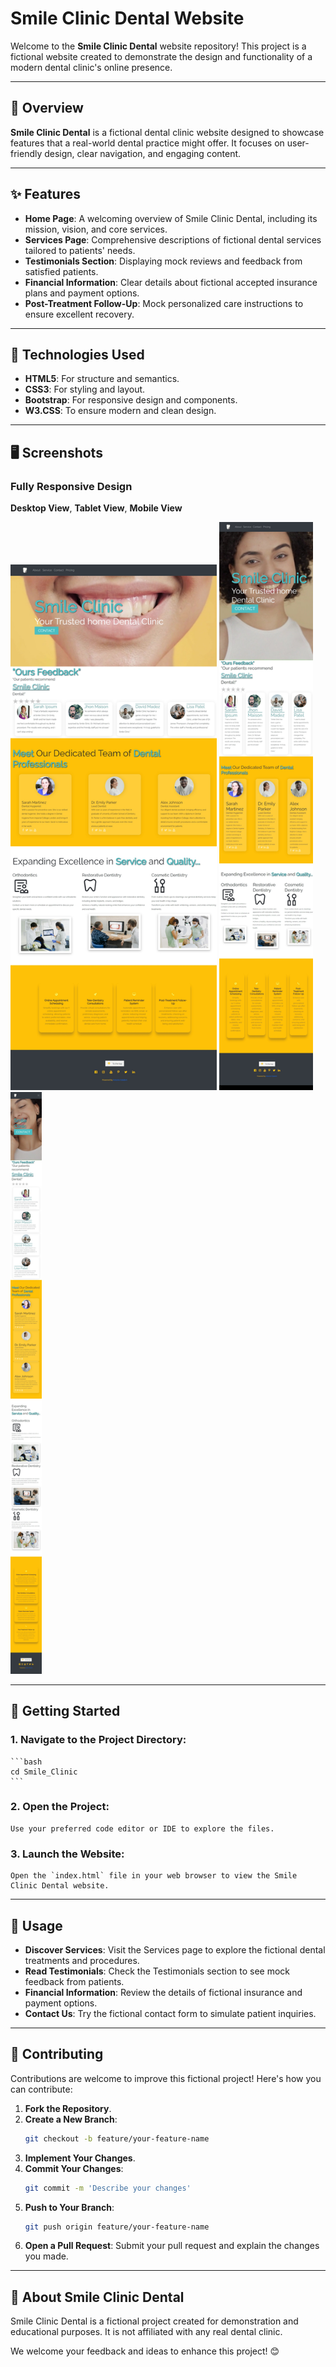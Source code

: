 # Smile Clinic Dental Website

Welcome to the **Smile Clinic Dental** website repository! This project is a fictional website created to demonstrate the design and functionality of a modern dental clinic's online presence.

---

## 🌟 **Overview**

**Smile Clinic Dental** is a fictional dental clinic website designed to showcase features that a real-world dental practice might offer. It focuses on user-friendly design, clear navigation, and engaging content.

---

## ✨ **Features**

- **Home Page**: A welcoming overview of Smile Clinic Dental, including its mission, vision, and core services.
- **Services Page**: Comprehensive descriptions of fictional dental services tailored to patients' needs.
- **Testimonials Section**: Displaying mock reviews and feedback from satisfied patients.
- **Financial Information**: Clear details about fictional accepted insurance plans and payment options.
- **Post-Treatment Follow-Up**: Mock personalized care instructions to ensure excellent recovery.

---

## 🔧 **Technologies Used**

- **HTML5**: For structure and semantics.
- **CSS3**: For styling and layout.
- **Bootstrap**: For responsive design and components.
- **W3.CSS**: To ensure modern and clean design.

---

## 🖥️ **Screenshots**

### Fully Responsive Design

**Desktop View**, **Tablet View**, **Mobile View**


<img src="./screenshots/Screen-pc.jpeg" alt="Desktop Screenshot" width="330">                <img src="./screenshots/Screen-tablet.jpeg" alt="Tablet Screenshot" width="150">               <img src="./screenshots/Screen-smartphone.jpeg" alt="Mobile Screenshot" width="50">

---

## 🚀 **Getting Started**

### 1. **Navigate to the Project Directory**:  
    ```bash
    cd Smile_Clinic
    ```
### 2. **Open the Project**:  
    Use your preferred code editor or IDE to explore the files.  

### 3. **Launch the Website**:  
    Open the `index.html` file in your web browser to view the Smile Clinic Dental website.

---

## 📖 **Usage**

- **Discover Services**: Visit the Services page to explore the fictional dental treatments and procedures.  
- **Read Testimonials**: Check the Testimonials section to see mock feedback from patients.  
- **Financial Information**: Review the details of fictional insurance and payment options.  
- **Contact Us**: Try the fictional contact form to simulate patient inquiries.  

---

## 🤝 **Contributing**

Contributions are welcome to improve this fictional project! Here's how you can contribute:

1. **Fork the Repository**.  
2. **Create a New Branch**:  
    ```bash
    git checkout -b feature/your-feature-name
    ```
3. **Implement Your Changes**.  
4. **Commit Your Changes**:  
    ```bash
    git commit -m 'Describe your changes'
    ```
5. **Push to Your Branch**:  
    ```bash
    git push origin feature/your-feature-name
    ```
6. **Open a Pull Request**: Submit your pull request and explain the changes you made.

---

## 🦷 **About Smile Clinic Dental**

Smile Clinic Dental is a fictional project created for demonstration and educational purposes. It is not affiliated with any real dental clinic.  

We welcome your feedback and ideas to enhance this project! 😊
